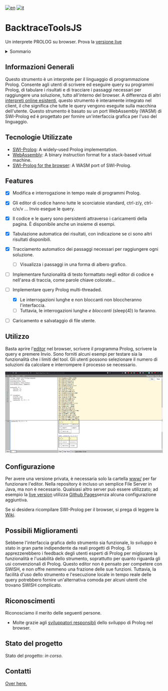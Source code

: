[![en](https://img.shields.io/badge/lang-en-red.svg)](./README.md)
[![it](https://img.shields.io/badge/lang-it%20🇮🇹-6c9e6c.svg)](./README.it.md)



# BacktraceToolsJS

Un interprete PROLOG su browser. Prova la [versione live](https://dogemcdogeface.github.io/BacktraceToolsJS/www/editor/)


<!-- TABLE OF CONTENTS -->
<details>
  <summary>Sommario</summary>
<ol>
    <li><a href="#informazioni-generali">Informazioni Generali</a></li>
    <li><a href="#tecnologie-utilizzate">Tecnologie Usate</a></li>
    <li><a href="#features">Funzionalità</a></li>
    <li><a href="#utilizzo">Utilizzo</a></li>
    <li><a href="#configurazione">Configurazione</a></li>
    <li><a href="#possibili-miglioramenti">Possibili Miglioramenti</a></li>
    <li><a href="#stato-del-progetto">Stato del Progetto</a></li>
    <li><a href="#riconoscimenti">Riconoscimenti</a></li>
    <li><a href="#contatti">Contatti</a></li>
</ol>
</details>


## Informazioni Generali
Questo strumento è un interprete per il linguaggio di programmazione Prolog. Consente agli utenti di scrivere ed eseguire query su programmi Prolog, di tabulare i risultati e di tracciare i passaggi necessari per raggiungere una soluzione, tutto all'interno del browser. A differenza di altri [interpreti online esistenti](https://swish.swi-prolog.org/), questo strumento è interamente integrato nel client, il che significa che tutte le query vengono eseguite sulla macchina dell'utente.
Questo strumento è basato su un port WebAssembly (WASM) di SWI-Prolog ed è progettato per fornire un'interfaccia grafica per l'uso del linguaggio.

## Tecnologie Utilizzate
- [SWI-Prolog](https://www.swi-prolog.org/): A widely-used Prolog implementation.
- [WebAssembly](https://webassembly.org/): A binary instruction format for a stack-based virtual machine.
- [SWI-Prolog for the browser](https://swi-prolog.discourse.group/t/swi-prolog-in-the-browser-using-wasm/5650): A WASM port of SWI-Prolog.


## Features
- [x] Modifica e interrogazione in tempo reale di programmi Prolog.
- [X] Gli editor di codice hanno tutte le scorciatoie standard, ctrl-z/y, ctrl-c/x/v ... Invio esegue le query.
- [x] Il codice e le query sono persistenti attraverso i caricamenti della pagina. È disponibile anche un insieme di esempi.
- [x] Tabulazione automatica dei risultati, con indicazione se ci sono altri risultati disponibili.
- [X] Tracciamento automatico dei passaggi necessari per raggiungere ogni soluzione.
  - [ ] Visualizza i passaggi in una forma di albero grafico.
- [ ] Implementare funzionalità di testo formattato negli editor di codice e nell'area di traccia, come parole chiave colorate...
- [ ] Implementare query Prolog multi-threaded.
  - [x] Le interrogazioni lunghe e non bloccanti non bloccheranno l'interfaccia.
  - [ ] Tuttavia, le interrogazioni lunghe *e bloccanti* (sleep(4)) lo faranno.
- [ ] Caricamento e salvataggio di file utente.


## Utilizzo
Basta aprire l'[editor](https://dogemcdogeface.github.io/BacktraceToolsJS/www/editor/) nel browser, scrivere il programma Prolog, scrivere la query e premere Invio. Sono forniti alcuni esempi per testare sia la funzionalità che i limiti del tool. Gli utenti possono selezionare il numero di soluzioni da calcolare e interrompere il processo se necessario.

![alt text](./Screenshots/Example1.png)

## Configurazione
Per avere una versione privata, è necessaria solo la cartella [www/](https://github.com/dogeMcdogeface/BacktraceToolsJS/tree/master/www) per far funzionare l'editor. Nella repository è incluso un semplice File Server in Java, ma non è necessario. Qualsiasi altro server può essere utilizzato; ad esempio la [live version](https://dogemcdogeface.github.io/BacktraceToolsJS/www/editor/) utilizza [Github Pages](https://pages.github.com/)senza alcuna configurazione aggiuntiva.

Se si desidera ricompilare SWI-Prolog per il browser, si prega di leggere la [Wiki](https://swi-prolog.discourse.group/t/swi-prolog-in-the-browser-using-wasm/5650).



## Possibili Miglioramenti
Sebbene l'interfaccia grafica dello strumento sia funzionale, lo sviluppo è stato in gran parte indipendente da reali progetti di Prolog. Si apprezzerebbero i feedback degli utenti esperti di Prolog per migliorare la funzionalità e l'usabilità dello strumento, soprattutto per quanto riguarda gli usi convenzionali di Prolog. Questo editor non è pensato per competere con SWISH, e non offre nemmeno una frazione delle sue funzioni. Tuttavia, la facilità d'uso dello strumento e l'esecuzione locale in tempo reale delle query potrebbero fornire un'alternativa comoda per alcuni utenti che trovano SWISH complicato.


## Riconoscimenti

Riconosciamo il merito delle seguenti persone.
- Molte grazie agli [sviluppatori responsibli](https://swi-prolog.discourse.group/t/wiki-discussion-swi-prolog-in-the-browser-using-wasm/5651) dello sviluppo di Prolog nel browser.



## Stato del progetto
Stato del progetto: _in corso_.



## Contatti
[Over here.](https://github.com/dogeMcdogeface)


<!-- Optional -->
<!-- ## License -->
<!-- This project is open source and available under the [... License](). -->

<!-- You don't have to include all sections - just the one's relevant to your project -->
